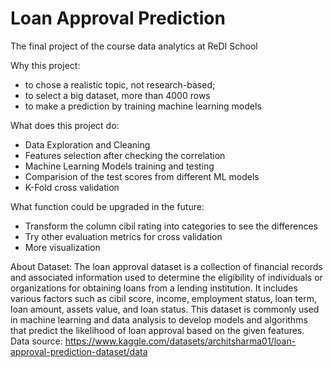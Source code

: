 # Loan Approval Prediction
The final project of the course data analytics at ReDI School

Why this project:
* to chose a realistic topic, not research-based;
* to select a big dataset, more than 4000 rows
* to make a prediction by training machine learning models

What does this project do:
* Data Exploration and Cleaning
* Features selection after checking the correlation
* Machine Learning Models training and testing
* Comparision of the test scores from different ML models
* K-Fold cross validation

What function could be upgraded in the future:
* Transform the column cibil rating into categories to see the differences
* Try other evaluation metrics for cross validation
* More visualization

About Dataset:
The loan approval dataset is a collection of financial records and associated information used to determine the eligibility of individuals or organizations for obtaining loans from a lending institution. 
It includes various factors such as cibil score, income, employment status, loan term, loan amount, assets value, and loan status. 
This dataset is commonly used in machine learning and data analysis to develop models and algorithms that predict the likelihood of loan approval based on the given features.
Data source:
https://www.kaggle.com/datasets/architsharma01/loan-approval-prediction-dataset/data

